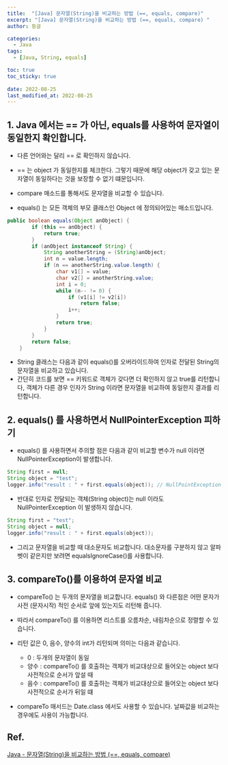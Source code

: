 ```yaml
---
title:  "[Java] 문자열(String)을 비교하는 방법 (==, equals, compare)"
excerpt: "[Java] 문자열(String)을 비교하는 방법 (==, equals, compare) "
author: 둥글

categories:
  - Java
tags:
  - [Java, String, equals]

toc: true
toc_sticky: true
 
date: 2022-08-25
last_modified_at: 2022-08-25
---
```


## 1. Java 에서는 == 가 아닌, equals를 사용하여 문자열이 동일한지 확인합니다.
- 다른 언어와는 달리 == 로 확인하지 않습니다.
- == 는 object 가 동일한지를 체크한다. 그렇기 때문에 해당 object가 갖고 있는 문자열이 동일하다는 것을 보장할 수 없기 떄문입니다.
- compare 매소드를 통해서도 문자열을 비교할 수 있습니다.

- equals() 는 모든 객체의 부모 클래스인 Object 에 정의되어있는 매소드입니다. 

```java
public boolean equals(Object anObject) {
        if (this == anObject) {
            return true;
        }
        if (anObject instanceof String) {
            String anotherString = (String)anObject;
            int n = value.length;
            if (n == anotherString.value.length) {
                char v1[] = value;
                char v2[] = anotherString.value;
                int i = 0;
                while (n-- != 0) {
                    if (v1[i] != v2[i])
                        return false;
                    i++;
                }
                return true;
            }
        }
        return false;
    }
```


- String 클래스는 다음과 같이 equals()를 오버라이드하여 인자로 전달된 String의 문자열을 비교하고 있습니다.
- 간단히 코드를 보면 == 키워드로 객체가 갖다면 더 확인하지 않고 true를 리턴합니다, 객체가 다른 경우 인자가 String 이라면 문자열을 비교하여 동일한지 결과를 리턴합니다.

## 2. equals() 를 사용하면서 NullPointerException 피하기
- equals() 를 사용하면서 주의할 점은 다음과 같이 비교할 변수가 null 이라면 NullPointerException이 발생합니다.
``` java
String first = null;
String object = "test";
logger.info("result : " + first.equals(object)); // NullPointException 
```

- 반대로 인자로 전달되는 객체(String object)는 null 이라도 NullPointerException 이 발생하지 않습니다.
```java
String first = "test";
String object = null;
logger.info("result : " + first.equals(object));
```

- 그리고 문자열을 비교할 때 대소문자도 비교합니다. 대소문자를 구분하지 않고 알파벳이 같은지만 보려면 equalsIgnoreCase()를 사용합니다.

## 3. compareTo()를 이용하여 문자열 비교
- compareTo() 는 두개의 문자열을 비교합니다. equals() 와 다른점은 어떤 문자가 사전 (문자시작) 적인 순서로 앞에 있는지도 리턴해 줍니다.
- 따라서 compareTo() 를 이용하면 리스트를 오름차순, 내림차순으로 정렬할 수 있습니다.

- 리턴 값은 0, 음수, 양수의 int가 리턴되며 의미는 다음과 같습니다.
  - 0 : 두개의 문자열이 동일
  - 양수 : compareTo() 를 호출하는 객체가 비교대상으로 들어오는 object 보다 사전적으로 순서가 앞설 때
  - 음수 : compareTo() 를 호출하는 객체가 비교대상으로 들어오는 object 보다 사전적으로 순서가 뒤일 떄

- compareTo 매서드는 Date.class 에서도 사용할 수 있습니다. 날짜값을 비교하는 경우에도 사용이 가능합니다.

## Ref.
[Java - 문자열(String)을 비교하는 방법 (==, equals, compare)](https://codechacha.com/ko/java-string-compare/)

